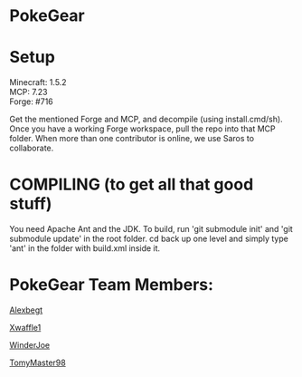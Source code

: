 PokeGear
===================

Setup
=====
Minecraft: 1.5.2  
MCP: 7.23  
Forge: #716

Get the mentioned Forge and MCP, and decompile (using install.cmd/sh). Once you have a working Forge workspace, pull the repo into that MCP folder.
When more than one contributor is online, we use Saros to collaborate.

COMPILING (to get all that good stuff)
=======================

You need Apache Ant and the JDK. To build, run 'git submodule init' and 'git submodule update' in the root folder.
cd back up one level and simply type 'ant' in the folder with build.xml inside it.

PokeGear Team Members:
================
<a href="https://github.com/alexbegt">Alexbegt</a>  

<a href="https://github.com/Xwaffle1">Xwaffle1</a>  

<a href="https://github.com/Windjoe">WinderJoe</a>  

<a href="https://github.com/TomyMaster98">TomyMaster98</a>  